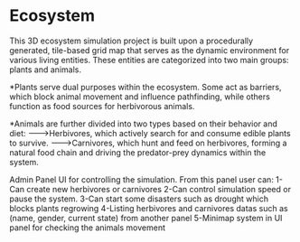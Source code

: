 # Ecosystem
This 3D ecosystem simulation project is built upon a procedurally generated, tile-based grid map that serves as the dynamic environment for various living entities. These entities are categorized into two main groups: plants and animals.

*Plants serve dual purposes within the ecosystem. Some act as barriers, which block animal movement and influence pathfinding, while others function as food sources for herbivorous animals.

*Animals are further divided into two types based on their behavior and diet:
--->Herbivores, which actively search for and consume edible plants to survive.
--->Carnivores, which hunt and feed on herbivores, forming a natural food chain and driving the predator-prey dynamics within the system.

Admin Panel UI for controlling the simulation.
From this panel user can:
1-Can create new herbivores or carnivores
2-Can control simulation speed or pause the system.
3-Can start some disasters such as drought which blocks plants regrowing
4-Listing herbivores and carnivores datas such as (name, gender, current state) from another panel
5-Minimap system in UI panel for checking the animals movement
